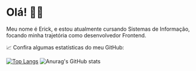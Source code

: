 # Olá! 👨‍💻

Meu nome é Erick, e estou atualmente cursando Sistemas de Informação, focando minha trajetória como desenvolvedor Frontend.

📈 Confira algumas estatísticas do meu GitHub:

[![Top Langs](https://github-readme-stats.vercel.app/api/top-langs/?username=erickdevp&theme=transparent)](https://github.com/anuraghazra/github-readme-stats)
![Anurag's GitHub stats](https://github-readme-stats.vercel.app/api?username=erickdevp&show_icons=true&theme=transparent)
